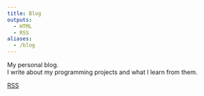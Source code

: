 ```yaml
---
title: Blog
outputs:
  - HTML
  - RSS
aliases:
  - /blog
---
```


My personal blog. \
I write about my programming projects and what I learn from them.

<div class="project-links" style="--block: #ddd">
    <a class="button-link shadow" href="index.xml">
        RSS
    </a>
</div>
